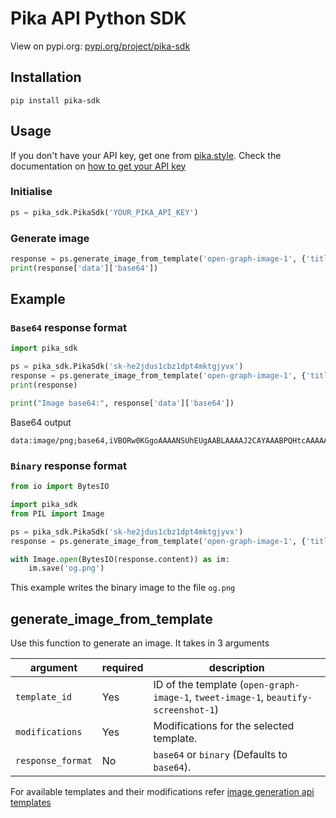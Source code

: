 # Pika API Python SDK

View on pypi.org: [pypi.org/project/pika-sdk](https://pypi.org/project/pika-sdk/)

## Installation

```
pip install pika-sdk
```

## Usage

If you don't have your API key, get one from [pika.style](https://pika.style/pricing). Check the documentation on [how to get your API key](https://docs.pika.style/docs/basics/getting-api-key)

### Initialise

```python
ps = pika_sdk.PikaSdk('YOUR_PIKA_API_KEY')
```

### Generate image

```python
response = ps.generate_image_from_template('open-graph-image-1', {'title': 'From python sdk new'}, 'base64')
print(response['data']['base64'])
```

## Example

### `Base64` response format

```python
import pika_sdk

ps = pika_sdk.PikaSdk('sk-he2jdus1cbz1dpt4mktgjyvx')
response = ps.generate_image_from_template('open-graph-image-1', {'title': 'From python sdk new'}, 'base64')
print(response)

print("Image base64:", response['data']['base64'])
```

Base64 output

```
data:image/png;base64,iVBORw0KGgoAAAANSUhEUgAABLAAAAJ2CAYAAABPQHtcAAAAAXNSR0IArs4c6QAAIABJREFUeJzs3XmYJXdZL/Bvna37dM90FghLCBAQkC1BCBAMShLFBJAgKnofroBeFUUF5LrhiihXcV8BQRYVUUAlIewIGPbFmLCFLWwCYZEtzPR+trp/TM/......
```

### `Binary` response format

```python
from io import BytesIO

import pika_sdk
from PIL import Image

ps = pika_sdk.PikaSdk('sk-he2jdus1cbz1dpt4mktgjyvx')
response = ps.generate_image_from_template('open-graph-image-1', {'title': 'From python sdk new'}, 'binary')

with Image.open(BytesIO(response.content)) as im:
    im.save('og.png')
```

This example writes the binary image to the file `og.png`

## generate_image_from_template

Use this function to generate an image. It takes in 3 arguments

| argument | required | description |
|----------|----------|-------------|
|`template_id` | Yes | ID of the template (`open-graph-image-1`, `tweet-image-1`, `beautify-screenshot-1`) |
|`modifications` | Yes | Modifications for the selected template. |
|`response_format` | No | `base64` or `binary` (Defaults to `base64`). |

For available templates and their modifications refer [image generation api templates](https://pika.style/image-generation-api/templates)
